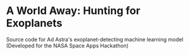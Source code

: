 # A World Away: Hunting for Exoplanets
Source code for Ad Astra's exoplanet-detecting machine learning model (Developed for the NASA Space Apps Hackathon)
